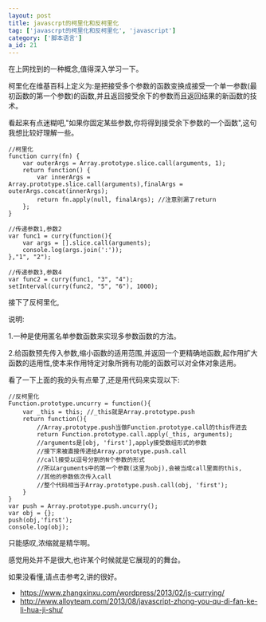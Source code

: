 ```yaml
---
layout: post
title: javascrpt的柯里化和反柯里化
tag: ['javascrpt的柯里化和反柯里化', 'javascript']
category: ['脚本语言']
a_id: 21
---
```


在上网找到的一种概念,值得深入学习一下。

柯里化在维基百科上定义为:是把接受多个参数的函数变换成接受一个单一参数(最初函数的第一个参数)的函数,并且返回接受余下的参数而且返回结果的新函数的技术。

看起来有点迷糊吧,"如果你固定某些参数,你将得到接受余下参数的一个函数",这句我想比较好理解一些。


```
//柯里化
function curry(fn) {
    var outerArgs = Array.prototype.slice.call(arguments, 1);
    return function() {
        var innerArgs = Array.prototype.slice.call(arguments),finalArgs = outerArgs.concat(innerArgs);
        return fn.apply(null, finalArgs); //注意别漏了return
    };
}
     
//传递参数1,参数2
var func1 = curry(function(){
    var args = [].slice.call(arguments);
    console.log(args.join(':'));
},"1", "2");
     
//传递参数3,参数4
var func2 = curry(func1, "3", "4");
setInterval(curry(func2, "5", "6"), 1000);
```

接下了反柯里化,

说明:

1.一种是使用匿名单参数函数来实现多参数函数的方法。

2.给函数预先传入参数,缩小函数的适用范围,并返回一个更精确地函数,起作用扩大函数的适用性,使本来作用特定对象所拥有功能的函数可以对全体对象适用。

看了一下上面的我的头有点晕了,还是用代码来实现以下:

```
//反柯里化
Function.prototype.uncurry = function(){
    var _this = this; //_this就是Array.prototype.push
    return function(){
        //Array.prototype.push当做Function.prototype.call的this传进去
        return Function.prototype.call.apply(_this, arguments);
        //arguments是[obj, 'first'],apply接受数组形式的参数
        //接下来被直接传递给Array.prototype.push.call
        //call接受以逗号分割的N个参数的形式
        //所以arguments中的第一个参数(这里为obj),会被当成call里面的this,
        //其他的参数依次传入call
        //整个代码相当于Array.prototype.push.call(obj, 'first');
    }
}
var push = Array.prototype.push.uncurry();
var obj = {};
push(obj,'first');
console.log(obj);
```

只能感叹,浓缩就是精华啊。

感觉用处并不是很大,也许某个时候就是它展现的的舞台。

如果没看懂,请点击参考2,讲的很好。

- https://www.zhangxinxu.com/wordpress/2013/02/js-currying/
- http://www.alloyteam.com/2013/08/javascript-zhong-you-qu-di-fan-ke-li-hua-ji-shu/
